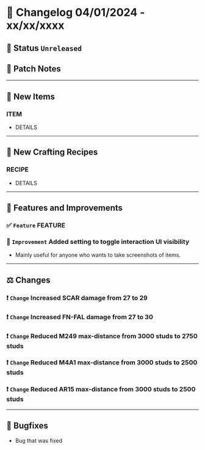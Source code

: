 # :bookmark_tabs:  Changelog 04/01/2024 - xx/xx/xxxx

## :red_circle: Status `Unreleased`
<!-- ## :green_circle: Status `Released` -->

## :speech_balloon: Patch Notes

________

## :gun: New Items

### ITEM
- DETAILS

________

## :thread: New Crafting Recipes

### RECIPE
- DETAILS

________

## :loudspeaker: Features and Improvements


### :white_check_mark: `Feature` FEATURE

### :arrow_up_small: `Improvement` Added setting to toggle interaction UI visibility
- Mainly useful for anyone who wants to take screenshots of items.

________

## :balance_scale: Changes

### :exclamation: `Change` Increased SCAR damage from 27 to 29
### :exclamation: `Change` Increased FN-FAL damage from 27 to 30
### :exclamation: `Change` Reduced M249 max-distance from 3000 studs to 2750 studs
### :exclamation: `Change` Reduced M4A1 max-distance from 3000 studs to 2500 studs
### :exclamation: `Change` Reduced AR15 max-distance from 3000 studs to 2500 studs

________

## :bug: Bugfixes
- Bug that was fixed
